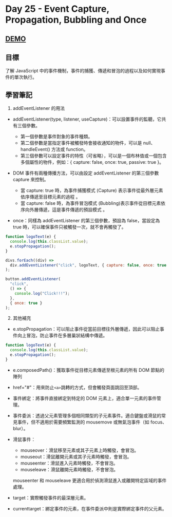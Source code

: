 # Day 25 - Event Capture, Propagation, Bubbling and Once

## [DEMO](https://ayating.github.io/JavaScript30/25%20-%20Event%20Capture,%20Propagation,%20Bubbling%20and%20Once/index-done.html)

## 目標

了解 JavaScript 中的事件機制，事件的捕獲、傳遞和冒泡的過程以及如何實現事件的單次執行。

## 學習筆記

1. addEventListener 的用法

- addEventListener(type, listener, useCapture)：可以設置事件的監聽，它共有三個參數。

  - 第一個參數是事件對象的事件種類。
  - 第二個參數是當指定事件被觸發時會接收通知的物件，可以是 null、handleEvent() 方法或 function。
  - 第三個參數可以設定事件的特性（可省略），可以是一個布林值或一個包含多個屬性的物件，例如：{ capture: false, once: true, passive: true }。

- DOM 事件有兩種傳播方法，可以由設定 addEventListener 的第三個參數 capture 來控制。

  - 當 capture: true 時，為事件捕獲模式 (Capture) 表示事件從最外層元素依序傳遞至目標元素的過程 。
  - 當 capture: false 時，為事件冒泡模式 (Bubbling)表示事件從目標元素依序向外層傳遞，這是事件傳遞的預設模式 。

- once：同樣為 addEventListener 的第三個參數，預設為 false，當設定為 true 時，可以確保事件只被觸發一次，就不會再觸發了。

```js
function logoText(e) {
  console.log(this.classList.value);
  e.stopPropagation();
}

divs.forEach((div) =>
  div.addEventListener("click", logoText, { capture: false, once: true })
);

button.addEventListener(
  "click",
  () => {
    console.log("Click!!!");
  },
  { once: true }
);
```

2. 其他補充

- e.stopPropagation：可以阻止事件從當前目標往外層傳遞，因此可以阻止事件向上冒泡，防止事件在多層巢狀結構中傳遞。

```js
function logoText(e) {
  console.log(this.classList.value);
  e.stopPropagation();
}
```

- e.composedPath()：獲取事件從目標元素傳遞至根元素的所有 DOM 節點的陣列

- href="#"：用來防止`<a>`跳轉的方式，但會觸發頁面跳回至頂部。

- 事件綁定：將事件直接綁定到特定的 DOM 元素上，適合單一元素的事件管理。

- 事件委派：透過父元素管理多個相同類型的子元素事件。適合鍵盤或滑鼠的常見事件，但不適用於需要頻繁監測的 mousemove 或無氣泡事件（如 focus、blur）。

- 滑鼠事件：

  - mouseover：滑鼠移至元素或其子元素上時觸發，會冒泡。
  - mouseout：滑鼠離開元素或其子元素時觸發，會冒泡。
  - mouseenter：滑鼠進入元素時觸發，不會冒泡。
  - mouseleave：滑鼠離開元素時觸發，不會冒泡。

  mouseenter 和 mouseleave 更適合用於偵測滑鼠進入或離開特定區域的事件處理。

- target：實際觸發事件的最深層元素。

- currenttarget：綁定事件的元素，在事件委派中則是實際綁定事件的父元素。
